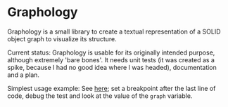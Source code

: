 Graphology
==========

Graphology is a small library to create a textual representation of a SOLID object graph to visualize its structure.


Current status:
Graphology is usable for its originally intended purpose, although extremely 'bare bones'. It needs unit tests (it was created as a spike, because I had no good idea where I was headed), documentation and a plan.


Simplest usage example: See [here](https://github.com/TeaDrivenDev/Graphology/blob/master/Src/Graphology.AutoFixture.Tests/Class1.cs); set a breakpoint after the last line of code, debug the test and look at the value of the `graph` variable.
